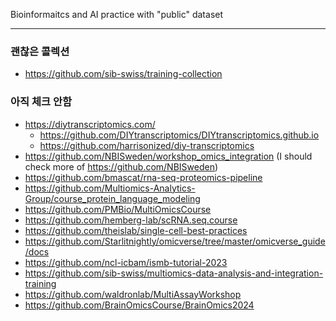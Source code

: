 Bioinformaitcs and AI practice with "public" dataset

---

### 괜찮은 콜렉션
* https://github.com/sib-swiss/training-collection

### 아직 체크 안함
* https://diytranscriptomics.com/
  * https://github.com/DIYtranscriptomics/DIYtranscriptomics.github.io
  * https://github.com/harrisonized/diy-transcriptomics
* https://github.com/NBISweden/workshop_omics_integration (I should check more of https://github.com/NBISweden)
* https://github.com/bmascat/rna-seq-proteomics-pipeline
* https://github.com/Multiomics-Analytics-Group/course_protein_language_modeling
* https://github.com/PMBio/MultiOmicsCourse
* https://github.com/hemberg-lab/scRNA.seq.course
* https://github.com/theislab/single-cell-best-practices
* https://github.com/Starlitnightly/omicverse/tree/master/omicverse_guide/docs
* https://github.com/ncl-icbam/ismb-tutorial-2023
* https://github.com/sib-swiss/multiomics-data-analysis-and-integration-training
* https://github.com/waldronlab/MultiAssayWorkshop
* https://github.com/BrainOmicsCourse/BrainOmics2024
